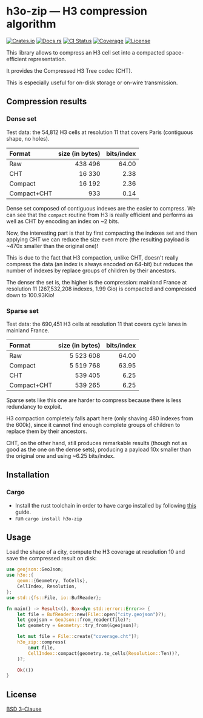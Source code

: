 # h3o-zip — H3 compression algorithm

[![Crates.io](https://img.shields.io/crates/v/h3o-zip.svg)](https://crates.io/crates/h3o-zip)
[![Docs.rs](https://docs.rs/h3o-zip/badge.svg)](https://docs.rs/h3o-zip)
[![CI Status](https://github.com/HydroniumLabs/h3o-zip/actions/workflows/ci.yml/badge.svg)](https://github.com/HydroniumLabs/h3o-zip/actions)
[![Coverage](https://img.shields.io/codecov/c/github/HydroniumLabs/h3o-zip)](https://app.codecov.io/gh/HydroniumLabs/h3o-zip)
[![License](https://img.shields.io/badge/license-BSD-green)](https://opensource.org/licenses/BSD-3-Clause)

This library allows to compress an H3 cell set into a compacted space-efficient
representation.

It provides the Compressed H3 Tree codec (CHT).

This is especially useful for on-disk storage or on-wire transmission.

## Compression results

### Dense set

Test data: the 54,812 H3 cells at resolution 11 that covers Paris (contiguous shape, no
holes).

| Format         | size (in bytes) | bits/index  |
| :------------- | --------------: | ----------: |
| Raw            |         438 496 |       64.00 |
| CHT            |          16 330 |        2.38 |
| Compact        |          16 192 |        2.36 |
| Compact+CHT    |             933 |        0.14 |

Dense set composed of contiguous indexes are the easier to compress. We can see
that the `compact` routine from H3 is really efficient and performs as well as
CHT by encoding an index on ~2 bits.

Now, the interesting part is that by first compacting the indexes set and then
applying CHT we can reduce the size even more (the resulting payload is ~470x
smaller than the original one)!

This is due to the fact that H3 compaction, unlike CHT, doesn't really compress
the data (an index is always encoded on 64-bit) but reduces the number of
indexes by replace groups of children by their ancestors.

The denser the set is, the higher is the compression: mainland France at
resolution 11 (267,532,208 indexes, 1.99 Gio) is compacted and compressed down
to 100.93Kio!

### Sparse set

Test data: the 690,451 H3 cells at resolution 11 that covers cycle lanes in
mainland France.

| Format         | size (in bytes) | bits/index  |
| :------------- | --------------: | ----------: |
| Raw            |       5 523 608 |       64.00 |
| Compact        |       5 519 768 |       63.95 |
| CHT            |         539 405 |        6.25 |
| Compact+CHT    |         539 265 |        6.25 |

Sparse sets like this one are harder to compress because there is less
redundancy to exploit.

H3 compaction completely falls apart here (only shaving 480 indexes from the
600k), since it cannot find enough complete groups of children to replace them
by their ancestors.

CHT, on the other hand, still produces remarkable results (though not as good as
the one on the dense sets), producing a payload 10x  smaller than the original
one and using ~6.25 bits/index.

## Installation

### Cargo

* Install the rust toolchain in order to have cargo installed by following
  [this](https://www.rust-lang.org/tools/install) guide.
* run `cargo install h3o-zip`

## Usage

Load the shape of a city, compute the H3 coverage at resolution 10 and save the
compressed result on disk:

```rust
use geojson::GeoJson;
use h3o::{
    geom::{Geometry, ToCells},
    CellIndex, Resolution,
};
use std::{fs::File, io::BufReader};

fn main() -> Result<(), Box<dyn std::error::Error>> {
    let file = BufReader::new(File::open("city.geojson")?);
    let geojson = GeoJson::from_reader(file)?;
    let geometry = Geometry::try_from(&geojson)?;

    let mut file = File::create("coverage.cht")?;
    h3o_zip::compress(
        &mut file,
        CellIndex::compact(geometry.to_cells(Resolution::Ten))?,
    )?;

    Ok(())
}
```

## License

[BSD 3-Clause](./LICENSE)
